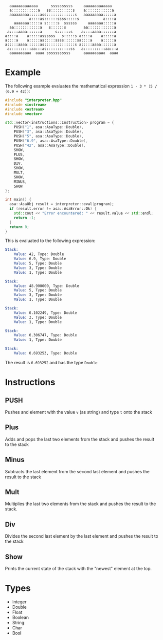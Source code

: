 ```
  aaaaaaaaaaaaa      ssssssssss     aaaaaaaaaaaaa   
  a::::::::::::a   ss::::::::::s    a::::::::::::a  
  aaaaaaaaa:::::ass:::::::::::::s   aaaaaaaaa:::::a 
           a::::as::::::ssss:::::s           a::::a 
    aaaaaaa:::::a s:::::s  ssssss     aaaaaaa:::::a 
  aa::::::::::::a   s::::::s        aa::::::::::::a 
 a::::aaaa::::::a      s::::::s    a::::aaaa::::::a 
a::::a    a:::::assssss   s:::::s a::::a    a:::::a 
a::::a    a:::::as:::::ssss::::::sa::::a    a:::::a 
a:::::aaaa::::::as::::::::::::::s a:::::aaaa::::::a 
 a::::::::::aa:::as:::::::::::ss   a::::::::::aa:::a
  aaaaaaaaaa  aaaa sssssssssss      aaaaaaaaaa  aaaa
```

# Example
The following example evaluates the mathematical expression `1 - 3 * (5 / (6.9 + 42))`:
```cpp
#include "interpreter.hpp"
#include <iostream>
#include <ostream>
#include <vector>

std::vector<instructions::Instruction> program = {
    PUSH("1", asa::AsaType::Double),
    PUSH("3", asa::AsaType::Double),
    PUSH("5", asa::AsaType::Double),
    PUSH("6.9", asa::AsaType::Double),
    PUSH("42", asa::AsaType::Double),
    SHOW,
    PLUS,
    SHOW,
    DIV,
    SHOW,
    MULT,
    SHOW,
    MINUS,
    SHOW
};

int main() {
  asa::AsaObj result = interpreter::eval(program);
  if (result.error != asa::AsaError::Ok) {
    std::cout << "Error encountered: " << result.value << std::endl;
    return -1;
  }
  return 0;
}
```
This is evaluated to the following expression:
```asm
Stack:
    Value: 42, Type: Double
    Value: 6.9, Type: Double
    Value: 5, Type: Double
    Value: 3, Type: Double
    Value: 1, Type: Double

Stack:
    Value: 48.900000, Type: Double
    Value: 5, Type: Double
    Value: 3, Type: Double
    Value: 1, Type: Double

Stack:
    Value: 0.102249, Type: Double
    Value: 3, Type: Double
    Value: 1, Type: Double

Stack:
    Value: 0.306747, Type: Double
    Value: 1, Type: Double

Stack:
    Value: 0.693253, Type: Double
```
The result is `0.693252` and has the type `Double`

# Instructions
## PUSH
Pushes and element with the value `v` (as string) and type
`t` onto the stack

## Plus
Adds and pops the last two elements from the stack and
pushes the result to the stack

## Minus
Subtracts the last element from the second last element
and pushes the result to the stack

## Mult
Multiplies the last two elements from the stack and pushes 
the result to the stack.

## Div
Divides the second last element by the last element and pushes
the result to the stack

## Show
Prints the current state of the stack with the "newest" element
at the top. 

# Types
- Integer
- Double
- Float
- Boolean
- String
- Char
- Bool
